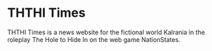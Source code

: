 # THTHI Times

THTHI Times is a news website for the fictional world Kalrania in the roleplay The Hole to Hide In on the web game NationStates.
